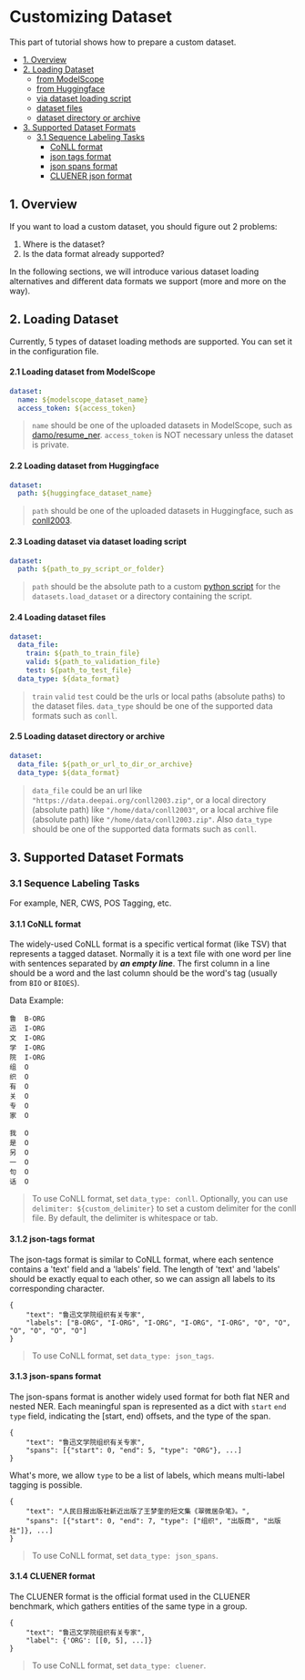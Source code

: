 # Customizing Dataset

This part of tutorial shows how to prepare a custom dataset.

- [1. Overview](#1-overview)
- [2. Loading Dataset](#2-loading-dataset)
    - [from ModelScope](#21-loading-dataset-from-modelscope)
    - [from Huggingface](#22-loading-dataset-from-huggingface)
    - [via dataset loading script](#23-loading-dataset-via-dataset-loading-script)
    - [dataset files](#24-loading-dataset-files)
    - [dataset directory or archive](#25-loading-dataset-directory-or-archive)
- [3. Supported Dataset Formats](#3-supported-dataset-formats)
    - [3.1 Sequence Labeling Tasks](#31-sequence-labeling-tasks)
        - [CoNLL format](#311-conll-format)
        - [json tags format](#312-json-tags-format)
        - [json spans format](#313-json-spans-format)
        - [CLUENER json format](#314-cluener-format)

## 1. Overview

If you want to load a custom dataset, you should figure out 2 problems:

1. Where is the dataset?
2. Is the data format already supported?

In the following sections, we will introduce various dataset loading alternatives and different data formats we
support (more and more on the way).

## 2. Loading Dataset

Currently, 5 types of dataset loading methods are supported. You can set it in the configuration file.

#### 2.1 Loading dataset from ModelScope

```yaml
dataset:
  name: ${modelscope_dataset_name}
  access_token: ${access_token}
```

> `name` should be one of the uploaded datasets in ModelScope, such
> as [damo/resume_ner](https://modelscope.cn/datasets/damo/resume_ner/summary). `access_token` is NOT necessary unless the
> dataset is private.

#### 2.2 Loading dataset from Huggingface

```yaml
dataset:
  path: ${huggingface_dataset_name}
```

> `path` should be one of the uploaded datasets in Huggingface, such
> as [conll2003](https://huggingface.co/datasets/conll2003).

#### 2.3 Loading dataset via dataset loading script

```yaml
dataset:
  path: ${path_to_py_script_or_folder}
```

> `path` should be the absolute path to a custom [python script](https://huggingface.co/docs/datasets/dataset_script)
> for the `datasets.load_dataset` or a directory containing the script.

#### 2.4 Loading dataset files

```yaml
dataset:
  data_file:
    train: ${path_to_train_file}
    valid: ${path_to_validation_file}
    test: ${path_to_test_file}
  data_type: ${data_format}
```

> `train` `valid` `test` could be the urls or local paths (absolute paths) to the dataset files.
> `data_type` should be one of the supported data formats such as `conll`.

#### 2.5 Loading dataset directory or archive

```yaml
dataset:
  data_file: ${path_or_url_to_dir_or_archive}
  data_type: ${data_format}
```

> `data_file` could be an url like `"https://data.deepai.org/conll2003.zip"`, or a local directory (absolute path)
> like `"/home/data/conll2003"`,
> or a local archive file (absolute path) like `"/home/data/conll2003.zip"`.
> Also `data_type` should be one of the supported data formats such as `conll`.

## 3. Supported Dataset Formats

### 3.1 Sequence Labeling Tasks

For example, NER, CWS, POS Tagging, etc.

#### 3.1.1 CoNLL format

The widely-used CoNLL format is a specific vertical format (like TSV) that represents a tagged dataset. Normally it is a
text file with one word per line with sentences separated by ***an empty line***. The first column in a line should be a
word and the last column should be the word's tag (usually from `BIO` or `BIOES`).

Data Example:

```
鲁  B-ORG
迅  I-ORG
文  I-ORG
学  I-ORG
院  I-ORG
组  O
织  O
有  O
关  O
专  O
家  O

我  O
是  O
另  O
一  O
句  O
话  O
```

> To use CoNLL format, set `data_type: conll`. Optionally, you can use `delimiter: ${custom_delimiter}` to set a custom
> delimiter for the conll file. By default, the delimiter is whitespace or tab.

#### 3.1.2 json-tags format

The json-tags format is similar to CoNLL format, where each sentence contains a 'text' field and a 'labels' field. The
length of 'text' and 'labels' should be exactly equal to each other, so we can assign all labels to its corresponding
character.

```
{
    "text": "鲁迅文学院组织有关专家",
    "labels": ["B-ORG", "I-ORG", "I-ORG", "I-ORG", "I-ORG", "O", "O", "O", "O", "O", "O"]
}
```

> To use CoNLL format, set `data_type: json_tags`.

#### 3.1.3 json-spans format

The json-spans format is another widely used format for both flat NER and nested NER. Each meaningful span is
represented as a dict with `start` `end` `type` field, indicating the [start, end) offsets, and the type of the span.

```
{
    "text": "鲁迅文学院组织有关专家",
    "spans": [{"start": 0, "end": 5, "type": "ORG"}, ...]
}
```

What's more, we allow `type` to be a list of labels, which means multi-label tagging is possible.

```
{
    "text": "人民日报出版社新近出版了王梦奎的短文集《翠微居杂笔》。",
    "spans": [{"start": 0, "end": 7, "type": ["组织", "出版商", "出版社"]}, ...]
}
```

> To use CoNLL format, set `data_type: json_spans`.

#### 3.1.4 CLUENER format

The CLUENER format is the official format used in the CLUENER benchmark, which gathers entities of the same type in a
group.

```
{
    "text": "鲁迅文学院组织有关专家",
    "label": {'ORG': [[0, 5], ...]}
}
```

> To use CoNLL format, set `data_type: cluener`.
